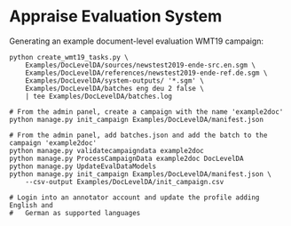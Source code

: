 # Appraise Evaluation System

Generating an example document-level evaluation WMT19 campaign:

    python create_wmt19_tasks.py \
        Examples/DocLevelDA/sources/newstest2019-ende-src.en.sgm \
        Examples/DocLevelDA/references/newstest2019-ende-ref.de.sgm \
        Examples/DocLevelDA/system-outputs/ '*.sgm' \
        Examples/DocLevelDA/batches eng deu 2 false \
        | tee Examples/DocLevelDA/batches.log

    # From the admin panel, create a campaign with the name 'example2doc'
    python manage.py init_campaign Examples/DocLevelDA/manifest.json

    # From the admin panel, add batches.json and add the batch to the campaign 'example2doc'
    python manage.py validatecampaigndata example2doc
    python manage.py ProcessCampaignData example2doc DocLevelDA
    python manage.py UpdateEvalDataModels
    python manage.py init_campaign Examples/DocLevelDA/manifest.json \
        --csv-output Examples/DocLevelDA/init_campaign.csv

    # Login into an annotator account and update the profile adding English and
    #   German as supported languages

